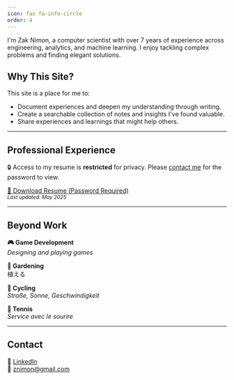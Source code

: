 ```yaml
---
icon: fas fa-info-circle
order: 4
---
```


I'm Zak Nimon, a computer scientist with over 7 years of experience across engineering, analytics, and machine learning. I enjoy tackling complex problems and finding elegant solutions.


## Why This Site?

This site is a place for me to:

- Document experiences and deepen my understanding through writing.
- Create a searchable collection of notes and insights I've found valuable.
- Share experiences and learnings that might help others.

---

## Professional Experience

🔒 Access to my resume is **restricted** for privacy. Please [contact me](http://127.0.0.1:4000/about/#contact) for the password to view.

[📄 Download Resume (Password Required)](https://drive.google.com/file/d/1yL-cG2VavwejphKTN1jJHCcjjqbnvon9/view?usp=sharing)  
<sub><i>Last updated: May 2025</i></sub>

---

## Beyond Work

**🎮 Game Development**  
*Designing and playing games*

**🌱 Gardening**  
植える

**🚴 Cycling**  
*Straße, Sonne, Geschwindigkeit*

**🎾 Tennis**  
*Service avec le sourire*

---

## Contact

💼 [LinkedIn](https://www.linkedin.com/in/znimon)  
📧 [znimon@gmail.com](mailto:znimon@gmail.com)

